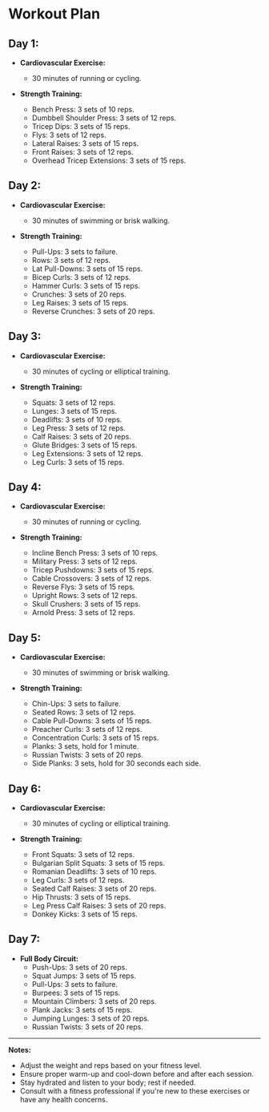 # **Workout Plan**

## **Day 1:**

- **Cardiovascular Exercise:**

  - 30 minutes of running or cycling.

- **Strength Training:**
  - Bench Press: 3 sets of 10 reps.
  - Dumbbell Shoulder Press: 3 sets of 12 reps.
  - Tricep Dips: 3 sets of 15 reps.
  - Flys: 3 sets of 12 reps.
  - Lateral Raises: 3 sets of 15 reps.
  - Front Raises: 3 sets of 12 reps.
  - Overhead Tricep Extensions: 3 sets of 15 reps.

## **Day 2:**

- **Cardiovascular Exercise:**

  - 30 minutes of swimming or brisk walking.

- **Strength Training:**
  - Pull-Ups: 3 sets to failure.
  - Rows: 3 sets of 12 reps.
  - Lat Pull-Downs: 3 sets of 15 reps.
  - Bicep Curls: 3 sets of 12 reps.
  - Hammer Curls: 3 sets of 15 reps.
  - Crunches: 3 sets of 20 reps.
  - Leg Raises: 3 sets of 15 reps.
  - Reverse Crunches: 3 sets of 20 reps.

## **Day 3:**

- **Cardiovascular Exercise:**

  - 30 minutes of cycling or elliptical training.

- **Strength Training:**
  - Squats: 3 sets of 12 reps.
  - Lunges: 3 sets of 15 reps.
  - Deadlifts: 3 sets of 10 reps.
  - Leg Press: 3 sets of 12 reps.
  - Calf Raises: 3 sets of 20 reps.
  - Glute Bridges: 3 sets of 15 reps.
  - Leg Extensions: 3 sets of 12 reps.
  - Leg Curls: 3 sets of 15 reps.

## **Day 4:**

- **Cardiovascular Exercise:**

  - 30 minutes of running or cycling.

- **Strength Training:**
  - Incline Bench Press: 3 sets of 10 reps.
  - Military Press: 3 sets of 12 reps.
  - Tricep Pushdowns: 3 sets of 15 reps.
  - Cable Crossovers: 3 sets of 12 reps.
  - Reverse Flys: 3 sets of 15 reps.
  - Upright Rows: 3 sets of 12 reps.
  - Skull Crushers: 3 sets of 15 reps.
  - Arnold Press: 3 sets of 12 reps.

## **Day 5:**

- **Cardiovascular Exercise:**

  - 30 minutes of swimming or brisk walking.

- **Strength Training:**
  - Chin-Ups: 3 sets to failure.
  - Seated Rows: 3 sets of 12 reps.
  - Cable Pull-Downs: 3 sets of 15 reps.
  - Preacher Curls: 3 sets of 12 reps.
  - Concentration Curls: 3 sets of 15 reps.
  - Planks: 3 sets, hold for 1 minute.
  - Russian Twists: 3 sets of 20 reps.
  - Side Planks: 3 sets, hold for 30 seconds each side.

## **Day 6:**

- **Cardiovascular Exercise:**

  - 30 minutes of cycling or elliptical training.

- **Strength Training:**
  - Front Squats: 3 sets of 12 reps.
  - Bulgarian Split Squats: 3 sets of 15 reps.
  - Romanian Deadlifts: 3 sets of 10 reps.
  - Leg Curls: 3 sets of 12 reps.
  - Seated Calf Raises: 3 sets of 20 reps.
  - Hip Thrusts: 3 sets of 15 reps.
  - Leg Press Calf Raises: 3 sets of 20 reps.
  - Donkey Kicks: 3 sets of 15 reps.

## **Day 7:**

- **Full Body Circuit:**
  - Push-Ups: 3 sets of 20 reps.
  - Squat Jumps: 3 sets of 15 reps.
  - Pull-Ups: 3 sets to failure.
  - Burpees: 3 sets of 15 reps.
  - Mountain Climbers: 3 sets of 20 reps.
  - Plank Jacks: 3 sets of 15 reps.
  - Jumping Lunges: 3 sets of 20 reps.
  - Russian Twists: 3 sets of 20 reps.

---

**Notes:**

- Adjust the weight and reps based on your fitness level.
- Ensure proper warm-up and cool-down before and after each session.
- Stay hydrated and listen to your body; rest if needed.
- Consult with a fitness professional if you're new to these exercises or have any health concerns.
